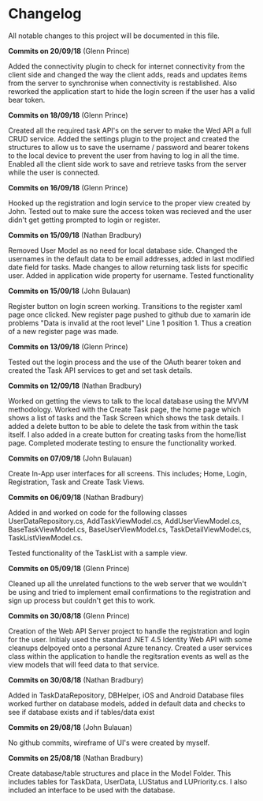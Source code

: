 # Changelog
All notable changes to this project will be documented in this file.

**Commits on 20/09/18** (Glenn Prince)

Added the connectivity plugin to check for internet connectivity from the client side and changed the way the client adds, reads and updates items from the server to synchronise when connectivity is restablished. Also reworked the application start to hide the login screen if the user has a valid bear token.

**Commits on 18/09/18** (Glenn Prince)

Created all the required task API's on the server to make the Wed API a full CRUD service. Added the settings plugin to the project and created the structures to allow us to save the username / password and bearer tokens to the local device to prevent the user from having to log in all the time. Enabled all the client side work to save and retrieve tasks from the server while the user is connected.

**Commits on 16/09/18** (Glenn Prince)

Hooked up the registration and login service to the proper view created by John. Tested out to make sure the access token was recieved and the user didn't get getting prompted to login or register.

**Commits on 15/09/18** (Nathan Bradbury)

Removed User Model as no need for local database side. Changed the usernames in the default data to be email addresses, added in last modified date field for tasks.
Made changes to allow returning task lists for specific user. Added in application wide property for username. Tested functionality

**Commits on 15/09/18** (John Bulauan)

Register button on login screen working. Transitions to the register xaml page once clicked. New register page pushed to github due to xamarin ide problems "Data is invalid at the root level" Line 1 position 1. Thus a creation of a new register page was made.

**Commits on 13/09/18** (Glenn Prince)

Tested out the login process and the use of the OAuth bearer token and created the Task API services to get and set task details.

**Commits on 12/09/18** (Nathan Bradbury)

Worked on getting the views to talk to the local database using the MVVM methodology. Worked with the Create Task page, the home page which shows a list of tasks and the Task Screen which shows the task details. I added a delete button to be able to delete the task from within the task itself. I also added in a create button for creating tasks from the home/list page. Completed moderate testing to ensure the functionality worked.

**Commits on 07/09/18** (John Bulauan)

Create In-App user interfaces for all screens. This includes; Home, Login, Registration, Task and Create Task Views.

**Commits on 06/09/18** (Nathan Bradbury)

Added in and worked on code for the following classes UserDataRepository.cs, AddTaskViewModel.cs, AddUserViewModel.cs, BaseTaskViewModel.cs, BaseUserViewModel.cs, TaskDetailViewModel.cs, TaskListViewModel.cs.

Tested functionality of the TaskList with a sample view.

**Commits on 05/09/18** (Glenn Prince)

Cleaned up all the unrelated functions to the web server that we wouldn't be using and tried to implement email confirmations to the registration and sign up process but couldn't get this to work.

**Commits on 30/08/18** (Glenn Prince)

Creation of the Web API Server project to handle the registration and login for the user. Initialy used the standard .NET 4.5 Identity Web API with some cleanups delpoyed onto a personal Azure tenancy. Created a user services class within the application to handle the regitsration events as well as the view models that will feed data to that service.

**Commits on 30/08/18** (Nathan Bradbury)

Added in TaskDataRepository, DBHelper, iOS and Android Database files worked further on database models, added in default data and checks to see if database exists and if tables/data exist

**Commits on 29/08/18** (John Bulauan)

No github commits, wireframe of UI's were created by myself.

**Commits on 25/08/18** (Nathan Bradbury)

Create database/table structures and place in the Model Folder. This includes tables for TaskData, UserData, LUStatus and LUPriority.cs. I also included an interface to be used with the database.